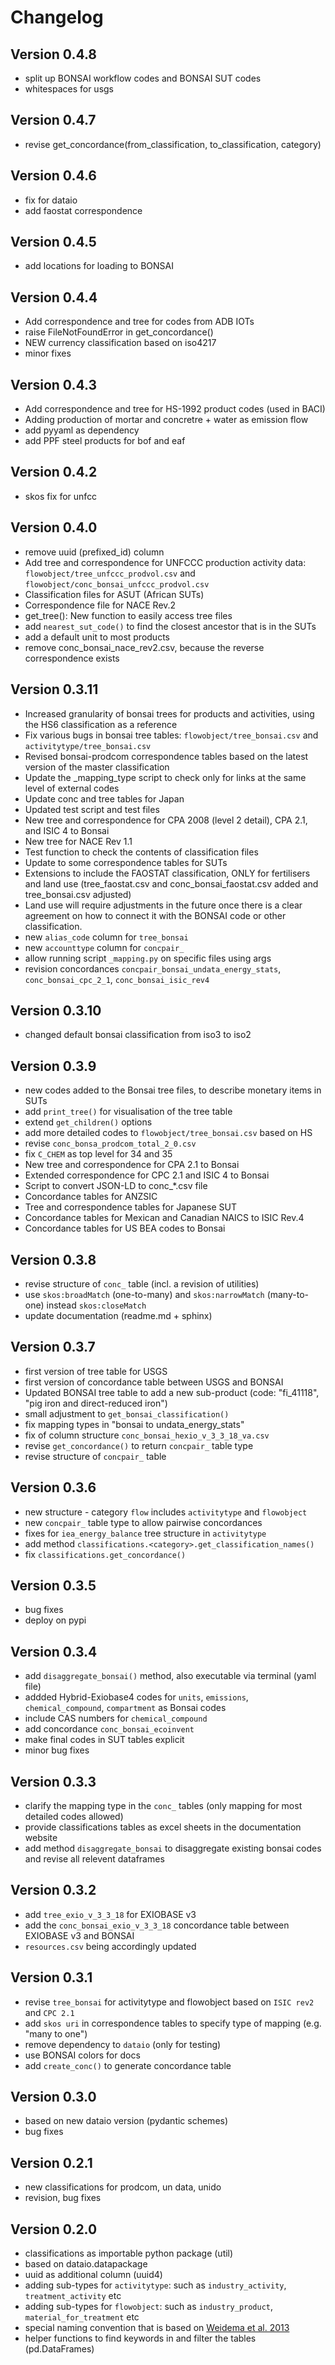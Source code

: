 # Changelog

## Version 0.4.8
- split up BONSAI workflow codes and BONSAI SUT codes
- whitespaces for usgs

## Version 0.4.7
- revise get_concordance(from_classification, to_classification, category)

## Version 0.4.6
- fix for dataio
- add faostat correspondence

## Version 0.4.5
- add locations for loading to BONSAI

## Version 0.4.4
- Add correspondence and tree for codes from ADB IOTs
- raise FileNotFoundError in get_concordance()
- NEW currency classification based on iso4217
- minor fixes

## Version 0.4.3
- Add correspondence and tree for HS-1992 product codes (used in BACI)
- Adding production of mortar and concretre + water as emission flow
- add pyyaml as dependency
- add PPF steel products for bof and eaf

## Version 0.4.2
- skos fix for unfcc

## Version 0.4.0
- remove uuid (prefixed_id) column
- Add tree and correspondence for UNFCCC production activity data: `flowobject/tree_unfccc_prodvol.csv` and `flowobject/conc_bonsai_unfccc_prodvol.csv`
- Classification files for ASUT (African SUTs)
- Correspondence file for NACE Rev.2
- get_tree(): New function to easily access tree files
- add `nearest_sut_code()` to find the closest ancestor that is in the SUTs
- add a default unit to most products
- remove conc_bonsai_nace_rev2.csv, because the reverse correspondence exists

## Version 0.3.11
- Increased granularity of bonsai trees for products and activities, using the HS6 classification as a reference
- Fix various bugs in bonsai tree tables: `flowobject/tree_bonsai.csv` and `activitytype/tree_bonsai.csv`
- Revised bonsai-prodcom correspondence tables based on the latest version of the master classification
- Update the _mapping_type script to check only for links at the same level of external codes
- Update conc and tree tables for Japan
- Updated test script and test files
- New tree and correspondence for CPA 2008 (level 2 detail), CPA 2.1, and ISIC 4 to Bonsai
- New tree for NACE Rev 1.1
- Test function to check the contents of classification files
- Update to some correspondence tables for SUTs
- Extensions to include the FAOSTAT classification, ONLY for fertilisers and land use (tree_faostat.csv and conc_bonsai_faostat.csv added and tree_bonsai.csv adjusted)
- Land use will require adjustments in the future once there is a clear agreement on how to connect it with the BONSAI code or other classification.
- new `alias_code` column for `tree_bonsai`
- new `accounttype` column for `concpair_`
- allow running script `_mapping.py` on specific files using args
- revision concordances `concpair_bonsai_undata_energy_stats`, `conc_bonsai_cpc_2_1`, `conc_bonsai_isic_rev4`

## Version 0.3.10
- changed default bonsai classification from iso3 to iso2

## Version 0.3.9

- new codes added to the Bonsai tree files, to describe monetary items in SUTs
- add `print_tree()` for visualisation of the tree table
- extend `get_children()` options
- add more detailed codes to `flowobject/tree_bonsai.csv` based on HS
- revise `conc_bonsa_prodcom_total_2_0.csv`
- fix `C_CHEM` as top level for 34 and 35
- New tree and correspondence for CPA 2.1 to Bonsai
- Extended correspondence for CPC 2.1 and ISIC 4 to Bonsai
- Script to convert JSON-LD to conc_*.csv file
- Concordance tables for ANZSIC
- Tree and correspondence tables for Japanese SUT
- Concordance tables for Mexican and Canadian NAICS to ISIC Rev.4
- Concordance tables for US BEA codes to Bonsai

## Version 0.3.8

- revise structure of `conc_` table (incl. a revision of utilities)
- use `skos:broadMatch` (one-to-many) and `skos:narrowMatch` (many-to-one) instead `skos:closeMatch`
- update documentation (readme.md + sphinx)

## Version 0.3.7

- first version of tree table for USGS
- first version of concordance table between USGS and BONSAI
- Updated BONSAI tree table to add a new sub-product (code: "fi_41118", "pig iron and direct-reduced iron")
- small adjustment to `get_bonsai_classification()`
- fix mapping types in "bonsai to undata_energy_stats"
- fix of column structure  `conc_bonsai_hexio_v_3_3_18_va.csv`
- revise `get_concordance()` to return `concpair_` table type
- revise structure of `concpair_` table

## Version 0.3.6

- new structure - category `flow` includes `activitytype` and `flowobject`
- new `concpair_` table type to allow pairwise concordances
- fixes for `iea_energy_balance` tree structure in `activitytype`
- add method `classifications.<category>.get_classification_names()`
- fix `classifications.get_concordance()`

## Version 0.3.5

- bug fixes
- deploy on pypi

## Version 0.3.4

- add `disaggregate_bonsai()` method, also executable via terminal (yaml file)
- addded Hybrid-Exiobase4 codes for `units`, `emissions`, `chemical_compound`, `compartment` as Bonsai codes
- include CAS numbers for `chemical_compound`
- add concordance `conc_bonsai_ecoinvent`
- make final codes in SUT tables explicit
- minor bug fixes

## Version 0.3.3

- clarify the mapping type in the `conc_` tables (only mapping for most detailed codes allowed)
- provide classifications tables as excel sheets in the documentation website
- add method `disaggregate_bonsai` to disaggregate existing bonsai codes and revise all relevent dataframes

## Version 0.3.2

- add `tree_exio_v_3_3_18` for EXIOBASE v3
- add the `conc_bonsai_exio_v_3_3_18` concordance table between EXIOBASE v3 and BONSAI
- `resources.csv` being accordingly updated

## Version 0.3.1

- revise `tree_bonsai` for activitytype and flowobject based on `ISIC rev2` and `CPC 2.1`
- add `skos uri` in correspondence tables to specify type of mapping (e.g. "many to one")
- remove dependency to `dataio` (only for testing)
- use BONSAI colors for docs
- add `create_conc()` to generate concordance table

## Version 0.3.0

- based on new dataio version (pydantic schemes)
- bug fixes

## Version 0.2.1

- new classifications for prodcom, un data, unido
- revision, bug fixes

## Version 0.2.0

- classifications as importable python package (util)
- based on dataio.datapackage
- uuid as additional column (uuid4)
- adding sub-types for `activitytype`: such as `industry_activity`, `treatment_activity` etc
- adding sub-types for `flowobject`: such as `industry_product`, `material_for_treatment` etc
- special naming convention that is based on [Weidema et al. 2013](https://ecoinvent.org/app/uploads/2024/02/dataqualityguideline_ecoinvent_3_20130506_.pdf)
- helper functions to find keywords in and filter the tables (pd.DataFrames)
